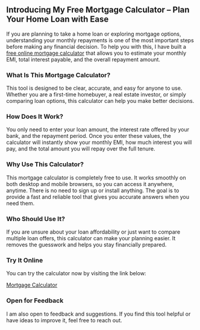 ## Introducing My Free Mortgage Calculator – Plan Your Home Loan with Ease

If you are planning to take a home loan or exploring mortgage options, understanding your monthly repayments is one of the most important steps before making any financial decision. To help you with this, I have built a [free online mortgage calculator](https://www.fininformatory.in/2025/07/mortgage-calculator.html)  that allows you to estimate your monthly EMI, total interest payable, and the overall repayment amount.

### What Is This Mortgage Calculator?

This tool is designed to be clear, accurate, and easy for anyone to use. Whether you are a first-time homebuyer, a real estate investor, or simply comparing loan options, this calculator can help you make better decisions.

### How Does It Work?

You only need to enter your loan amount, the interest rate offered by your bank, and the repayment period. Once you enter these values, the calculator will instantly show your monthly EMI, how much interest you will pay, and the total amount you will repay over the full tenure.

### Why Use This Calculator?

This mortgage calculator is completely free to use. It works smoothly on both desktop and mobile browsers, so you can access it anywhere, anytime. There is no need to sign up or install anything. The goal is to provide a fast and reliable tool that gives you accurate answers when you need them.

### Who Should Use It?

If you are unsure about your loan affordability or just want to compare multiple loan offers, this calculator can make your planning easier. It removes the guesswork and helps you stay financially prepared.

### Try It Online

You can try the calculator now by visiting the link below:

[Mortgage Calculator](https://www.fininformatory.in/2025/07/mortgage-calculator.html)

### Open for Feedback

I am also open to feedback and suggestions. If you find this tool helpful or have ideas to improve it, feel free to reach out.
